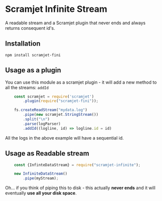 Scramjet Infinite Stream
==========================

A readable stream and a Scramjet plugin that never ends and always returns consequent id's.

Installation
--------------

    npm install scramjet-fini

Usage as a plugin
-------------------

You can use this module as a scramjet plugin - it will add a new method to all the streams: `addId`

```javascript
    const scramjet = require('scramjet')
        .plugin(require("scramjet-fini"));

    fs.createReadStream("mydata.log")
        .pipe(new scramjet.StringStream())
        .split("\n")
        .parse(logParser)
        .addId((logline, id) => logline.id = id)
```

All the logs in the above example will have a sequential id.

Usage as Readable stream
--------------------------

```javascript
    const {InfinteDataStream} = require("scramjet-infinite");

    new InfiniteDataStream()
        .pipe(myStream);
```

Oh... if you think of piping this to disk - this actually **never ends** and it will eventually **use all your disk space**.
